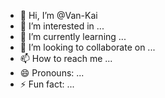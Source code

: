 - 👋 Hi, I’m @Van-Kai
- 👀 I’m interested in ...
- 🌱 I’m currently learning ...
- 💞️ I’m looking to collaborate on ...
- 📫 How to reach me ...
- 😄 Pronouns: ...
- ⚡ Fun fact: ...

<!---
Van-Kai/Van-Kai is a ✨ special ✨ repository because its `README.md` (this file) appears on your GitHub profile.
You can click the Preview link to take a look at your changes.
--->
